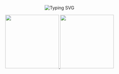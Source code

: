 <p align="center">
  <img src="https://readme-typing-svg.demolab.com?font=Fira+Code&pause=1000&color=14F7FF&center=true&vCenter=true&width=440&lines=Hi+%F0%9F%91%8B%2C+I'm+Ukrit+Fongsomboon;Backend+Developer;Go+Lover;Clean+Code+Enthusiast" alt="Typing SVG" />
</p>
<p align="center">
  <a href="https://github.com/ukritfongsomboon">
    <img height="170" src="https://github-readme-stats.vercel.app/api/top-langs/?username=ukritfongsomboon&layout=compact&theme=tokyonight" />
  </a>
  <a href="https://github.com/ukritfongsomboon">
    <img height="170" src="https://github-readme-stats.vercel.app/api?username=ukritfongsomboon&show_icons=true&theme=tokyonight" />
  </a>
</p>
